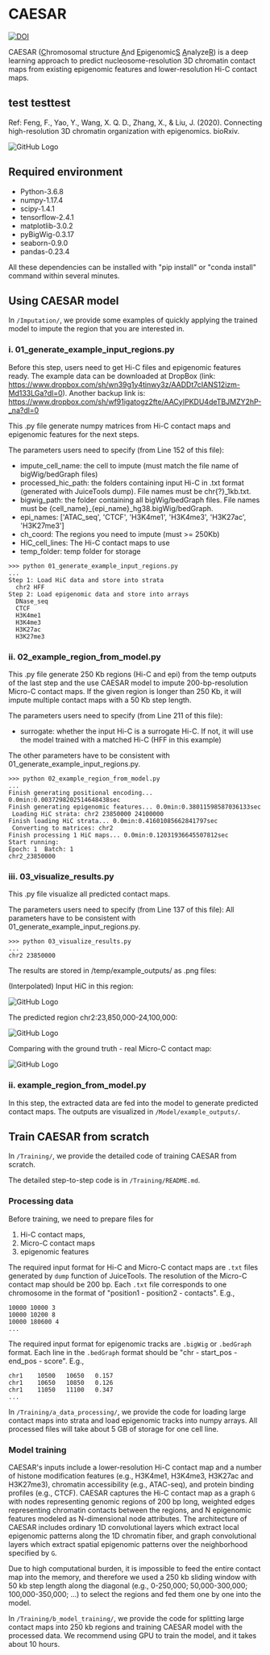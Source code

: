 # CAESAR
[![DOI](https://zenodo.org/badge/303216964.svg)](https://zenodo.org/badge/latestdoi/303216964)

CAESAR (<ins>C</ins>hromosomal structure <ins>A</ins>nd <ins>E</ins>pigenomic<ins>S</ins> <ins>A</ins>nalyze<ins>R</ins>) 
is a deep learning approach to predict nucleosome-resolution 3D chromatin contact maps from
existing epigenomic features and lower-resolution Hi-C contact maps.
## test testtest
Ref: Feng, F., Yao, Y., Wang, X. Q. D., Zhang, X., & Liu, J. (2020). Connecting high-resolution 3D chromatin organization with epigenomics. bioRxiv.

![GitHub Logo](/Image/CAESAR.png)

## Required environment
- Python-3.6.8
- numpy-1.17.4
- scipy-1.4.1
- tensorflow-2.4.1
- matplotlib-3.0.2
- pyBigWig-0.3.17
- seaborn-0.9.0
- pandas-0.23.4

All these dependencies can be installed with "pip install" or "conda install" command within several minutes.


## Using CAESAR model
In ``/Imputation/``, we provide some examples of quickly applying the trained model to impute the region
that you are interested in.

### i. 01_generate_example_input_regions.py
Before this step, users need to get Hi-C files and epigenomic features ready.
The example data can be downloaded at DropBox (link: https://www.dropbox.com/sh/wn39g1y4tinwy3z/AADDt7cIANS12izm-Md133LGa?dl=0).
Another backup link is: https://www.dropbox.com/sh/wf91igatogz2fte/AACyIPKDU4deTBJMZY2hP-_na?dl=0

This .py file generate numpy matrices from Hi-C contact maps and epigenomic features for the next steps.

The parameters users need to specify (from Line 152 of this file):
- impute_cell_name: the cell to impute (must match the file name of bigWig/bedGraph files)
- processed_hic_path: the folders containing input Hi-C in .txt format (generated with JuiceTools dump). File names must be chr{?}_1kb.txt.
- bigwig_path: the folder containing all bigWig/bedGraph files. File names must be {cell_name}_{epi_name}_hg38.bigWig/bedGraph.
- epi_names: ['ATAC_seq', 'CTCF', 'H3K4me1', 'H3K4me3', 'H3K27ac', 'H3K27me3'] 
- ch_coord: The regions you need to impute (must >= 250Kb)
- HiC_cell_lines: The Hi-C contact maps to use
- temp_folder: temp folder for storage


```
>>> python 01_generate_example_input_regions.py
...
Step 1: Load HiC data and store into strata
  chr2 HFF
Step 2: Load epigenomic data and store into arrays
  DNase_seq
  CTCF
  H3K4me1
  H3K4me3
  H3K27ac
  H3K27me3
```

### ii. 02_example_region_from_model.py
This .py file generate 250 Kb regions (Hi-C and epi) from the temp outputs of the last step 
and the use CAESAR model to impute 200-bp-resolution Micro-C contact maps.
If the given region is longer than 250 Kb, it will impute multiple contact maps
with a 50 Kb step length.

The parameters users need to specify (from Line 211 of this file):
- surrogate: whether the input Hi-C is a surrogate Hi-C.
If not, it will use the model trained with a matched Hi-C (HFF in this example)

The other parameters have to be consistent with 01_generate_example_input_regions.py.

```
>>> python 02_example_region_from_model.py
...
Finish generating positional encoding... 0.0min:0.0037298202514648438sec
Finish generating epigenomic features... 0.0min:0.38011598587036133sec
 Loading HiC strata: chr2 23850000 24100000
Finish loading HiC strata... 0.0min:0.41601085662841797sec
 Converting to matrices: chr2
Finish processing 1 HiC maps... 0.0min:0.12031936645507812sec
Start running:
Epoch: 1  Batch: 1
chr2_23850000
```


### iii. 03_visualize_results.py
This .py file visualize all predicted contact maps.

The parameters users need to specify (from Line 137 of this file):
All parameters have to be consistent with 01_generate_example_input_regions.py.

```
>>> python 03_visualize_results.py
...
chr2 23850000
```

The results are stored in /temp/example_outputs/ as .png files:

(Interpolated) Input HiC in this region:

![GitHub Logo](/Imputation/temp/example_outputs/chr2_23850000_input.png)

The predicted region chr2:23,850,000-24,100,000:

![GitHub Logo](/Imputation/temp/example_outputs/chr2_23850000_pred.png)

Comparing with the ground truth - real Micro-C contact map:

![GitHub Logo](/Imputation/temp/example_outputs/chr2_23850000_micro.png)


### ii. example_region_from_model.py
In this step, the extracted data are fed into the model to generate predicted contact maps.
The outputs are visualized in ``/Model/example_outputs/``.


## Train CAESAR from scratch
In ``/Training/``, we provide the detailed code of training CAESAR
from scratch.

The detailed step-to-step code is in ``/Training/README.md``.

### Processing data
Before training, we need to prepare files for
1) Hi-C contact maps,
2) Micro-C contact maps
3) epigenomic features

The required input format for Hi-C and Micro-C contact maps are ``.txt`` files generated by ``dump`` function of JuiceTools.
The resolution of the Micro-C contact map should be 200 bp.
Each ``.txt`` file corresponds to one chromosome in the format of "position1 - position2 - contacts". E.g.,
```
10000 10000 3
10000 10200 8
10000 180600 4
...
```
The required input format for epigenomic tracks are ``.bigWig`` or ``.bedGraph`` format.
Each line in the ``.bedGraph`` format should be "chr - start_pos - end_pos - score". E.g.,
```
chr1    10500   10650   0.157
chr1    10650   10850   0.126
chr1    11050   11100   0.347
...
```

In ``/Training/a_data_processing/``, we provide the code for loading large contact maps into
strata and load epigenomic tracks into numpy arrays.
All processed files will take about 5 GB of storage for one cell line.

### Model training
CAESAR's inputs include a lower-resolution Hi-C contact map
and a number of histone modification features
(e.g., H3K4me1, H3K4me3, H3K27ac and H3K27me3), chromatin accessibility (e.g., ATAC-seq), and protein binding profiles (e.g., CTCF).
CAESAR captures the Hi-C contact map as a graph `G` with nodes representing genomic regions of 200 bp long,
weighted edges representing chromatin contacts between the regions,
and N epigenomic features modeled as N-dimensional node attributes.
The architecture of CAESAR includes ordinary 1D convolutional layers which extract local epigenomic patterns along the 1D chromatin fiber,
and graph convolutional layers which extract spatial epigenomic patterns over the neighborhood specified by `G`.

Due to high computational burden, it is impossible to feed the entire contact map into the memory,
and therefore we used a 250 kb sliding window with 50 kb step length along the diagonal
(e.g., 0-250,000; 50,000-300,000; 100,000-350,000; ...) to
select the regions and fed them one by one into the model.

In ``/Training/b_model_training/``, we provide the code for splitting large contact maps into
250 kb regions and training CAESAR model with the processed data.
We recommend using GPU to train the model, and it takes about 10 hours.




